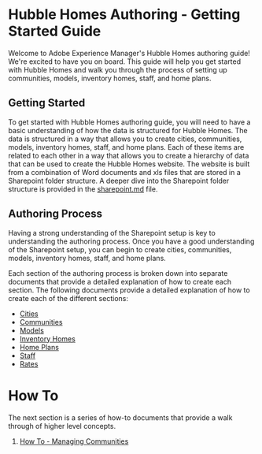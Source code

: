 # Hubble Homes Authoring - Getting Started Guide
Welcome to Adobe Experience Manager's Hubble Homes authoring guide! We're excited to have you on board. This guide 
will help you get started with Hubble Homes and walk you through the process of setting up communities, models, 
inventory homes, staff, and home plans. 

## Getting Started
To get started with Hubble Homes authoring guide, you will need to have a basic understanding of how the data
is structured for Hubble Homes. The data is structured in a way that allows you to create cities, communities, models,
inventory homes, staff, and home plans. Each of these items are related to each other in a way that allows you to create
a hierarchy of data that can be used to create the Hubble Homes website. The website is built from a combination of
Word documents and xls files that are stored in a Sharepoint folder structure. A deeper dive into the Sharepoint folder
structure is provided in the [sharepoint.md](./sharepoint.md) file.

## Authoring Process
Having a strong understanding of the Sharepoint setup is key to understanding the authoring process. Once you have a good understanding
of the Sharepoint setup, you can begin to create cities, communities, models, inventory homes, staff, and home plans.  

Each section of the authoring process is broken down into separate documents that provide a detailed explanation of how to create each section.
The following documents provide a detailed explanation of how to create each of the different sections:

* [Cities](./cities.md)
* [Communities](./communities.md)
* [Models](./models.md)
* [Inventory Homes](./inventory-homes.md)
* [Home Plans](./home-plans.md)
* [Staff](./staff.md)
* [Rates](./rates.md)

# How To
The next section is a series of how-to documents that provide a walk through of higher level concepts.
1. [How To - Managing Communities](./how-to/community.md)
